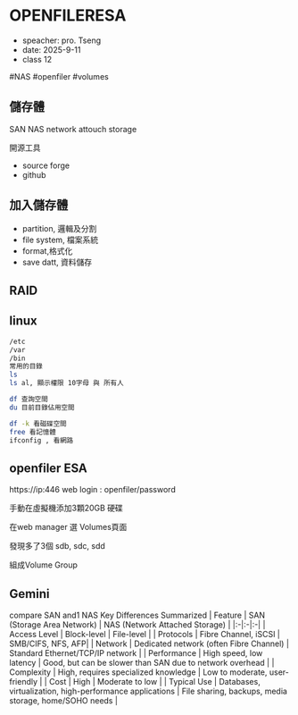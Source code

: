 # OPENFILERESA
- speacher: pro. Tseng
- date: 2025-9-11
- class 12

#NAS #openfiler #volumes
## 儲存體
SAN 
NAS network attouch storage

開源工具
- source forge
- github

## 加入儲存體
- partition, 邏輯及分割
- file system, 檔案系統
- format,格式化
- save datt, 資料儲存

## RAID




## linux
```bash
/etc
/var
/bin
常用的目錄
ls 
ls al, 顯示權限 10字母 與 所有人

df 查詢空間
du 目前目錄佔用空間

df -k 看磁碟空間
free 看記憶體
ifconfig , 看網路
```

## openfiler ESA
https://ip:446
web login : openfiler/password

手動在虛擬機添加3顆20GB 硬碟

在web manager 選 Volumes頁面

發現多了3個 sdb, sdc, sdd

組成Volume Group


## Gemini
compare SAN and1 NAS
Key Differences Summarized
| Feature	| SAN (Storage Area Network)	| NAS (Network Attached Storage) |
|:-|:-|:-|
| Access Level |	Block-level	| File-level |
| Protocols | 	Fibre Channel, iSCSI |	SMB/CIFS, NFS, AFP|
| Network |	Dedicated network (often Fibre Channel) |	Standard Ethernet/TCP/IP network |
| Performance |	High speed, low latency	| Good, but can be slower than SAN due to network overhead |
| Complexity |	High, requires specialized knowledge |	Low to moderate, user-friendly |
| Cost |	High	| Moderate to low |
| Typical Use |	Databases, virtualization, high-performance applications |	File sharing, backups, media storage, home/SOHO needs |